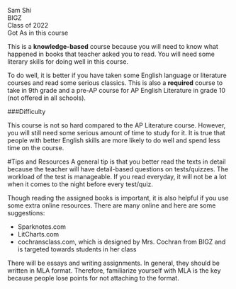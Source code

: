 Sam Shi<br>
BIGZ<br>
Class of 2022<br>
Got As in this course<br>

This is a **knowledge-based** course because you will need to know what happened in books that teacher asked you to read. You will need some literary skills for doing well in this course. 

To do well, it is better if you have taken some English language or literature courses and read some serious classics. This is also a **required** course to take in 9th grade and a pre-AP course for AP English Literature in grade 10 (not offered in all schools).

###Difficulty

This course is not so hard compared to the AP Literature course. However, you will still need some serious amount of time to study for it. It is true that people with better English skills are more likely to do well and spend less time on the course. 

#Tips and Resources
A general tip is that you better read the texts in detail because the teacher will have detail-based questions on tests/quizzes. The workload of the test is manageable. If you read everyday, it will not be a lot when it comes to the night before every test/quiz. 

Though reading the assigned books is important, it is also helpful if you use some extra online resources. There are many online and here are some suggestions:
- Sparknotes.com
- LitCharts.com
- cochransclass.com, which is designed by Mrs. Cochran from BIGZ and is targeted towards students in her class

There will be essays and writing assignments. In general, they should be written in MLA format. Therefore, familiarize yourself with MLA is the key because people lose points for not attaching to the format. 


